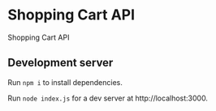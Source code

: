 # Shopping Cart API
Shopping Cart API


## Development server
Run `npm i` to install dependencies.

Run `node index.js` for a dev server at http://localhost:3000.